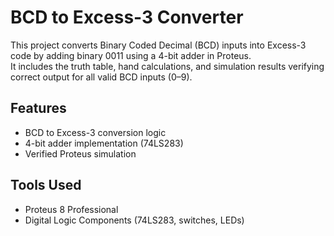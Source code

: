# BCD to Excess-3 Converter

This project converts Binary Coded Decimal (BCD) inputs into Excess-3 code by adding binary 0011 using a 4-bit adder in Proteus.  
It includes the truth table, hand calculations, and simulation results verifying correct output for all valid BCD inputs (0–9).

## Features
- BCD to Excess-3 conversion logic
- 4-bit adder implementation (74LS283)
- Verified Proteus simulation

## Tools Used
- Proteus 8 Professional
- Digital Logic Components (74LS283, switches, LEDs)
